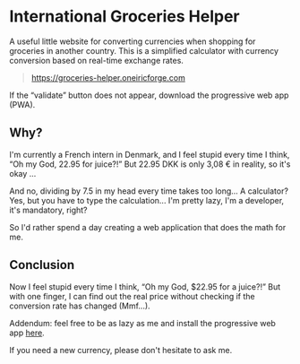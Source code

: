 # International Groceries Helper
A useful little website for converting currencies when shopping for groceries in another country.
This is a simplified calculator with currency conversion based on real-time exchange rates.
> https://groceries-helper.oneiricforge.com

If the “validate” button does not appear, download the progressive web app (PWA).

## Why?
I'm currently a French intern in Denmark, and I feel stupid every time I think, “Oh my God, 22.95 for juice?!” But 22.95 DKK is only 3,08 € in reality, so it's okay ...

And no, dividing by 7.5 in my head every time takes too long... A calculator? Yes, but you have to type the calculation... I'm pretty lazy, I'm a developer, it's mandatory, right?

So I'd rather spend a day creating a web application that does the math for me.

## Conclusion
Now I feel stupid every time I think, “Oh my God, $22.95 for a juice?!” But with one finger, I can find out the real price without checking if the conversion rate has changed (Mmf...).

Addendum: feel free to be as lazy as me and install the progressive web app [here](https://groceries-helper.oneiricforge.com).


If you need a new currency, please don't hesitate to ask me.
